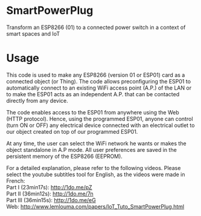 # SmartPowerPlug
Transform an ESP8266 (01) to a connected power switch in a context of smart spaces and IoT
# Usage
This code is used to make any ESP8266 (version 01 or ESP01) card as a connected object (or Thing). The code allows preconfiguring the ESP01 to automatically connect to an existing  WiFi access point (A.P.) of the LAN or to make the ESP01 acts as an independent A.P.  that can be contacted directly from any device. 

The code enables access to the ESP01 from anywhere using the Web (HTTP protocol). Hence, using the programmed ESP01, anyone can control (turn ON or OFF) any electrical device connected with an electrical outlet to our object created on top of our programmed ESP01.<br/>

At any time, the user can select the WiFi network he wants or makes the object standalone in A.P mode. All user preferences are saved in the persistent memory of the ESP8266 (EEPROM).<br/>

For a detailed explanation, please refer to the following videos. Please select the youtube subtitles tool for English, as the videos were made in French:<br/> 
Part I (23min17s): http://1do.me/pZ <br/>
Part II (36min12s): http://1do.me/7n <br/>
Part III (36min15s): http://1do.me/eG <br/>
Web: http://www.lemlouma.com/papers/IoT_Tuto_SmartPowerPlug.html<br/>
